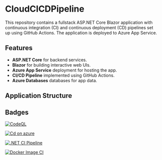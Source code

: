 # CloudCICDPipeline

This repository contains a fullstack ASP.NET Core Blazor application with continuous integration (CI) and continuous deployment (CD) pipelines set up using GitHub Actions. The application is deployed to Azure App Service.

## Features

- **ASP.NET Core** for backend services.
- **Blazor** for building interactive web UIs.
- **Azure App Service** deployment for hosting the app.
- **CI/CD Pipeline** implemented using GitHub Actions.
- **Azure Databases** databases for app data.

## Application Structure

## Badges

[![CodeQL](https://github.com/umbertocicciaa/CloudCICDPipeline/actions/workflows/github-code-scanning/codeql/badge.svg)](https://github.com/umbertocicciaa/CloudCICDPipeline/actions/workflows/github-code-scanning/codeql)

[![Cd on azure](https://github.com/umbertocicciaa/CloudCICDPipeline/actions/workflows/cd.yml/badge.svg)](https://github.com/umbertocicciaa/CloudCICDPipeline/actions/workflows/cd.yml)

[![.NET CI Pipeline](https://github.com/umbertocicciaa/CloudCICDPipeline/actions/workflows/ci.yml/badge.svg)](https://github.com/umbertocicciaa/CloudCICDPipeline/actions/workflows/ci.yml)

[![Docker Image CI](https://github.com/umbertocicciaa/CloudCICDPipeline/actions/workflows/docker-image.yml/badge.svg)](https://github.com/umbertocicciaa/CloudCICDPipeline/actions/workflows/docker-image.yml)
